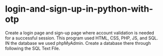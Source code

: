 # login-and-sign-up-in-python-with-otp

Create a login page and sign-up page where account validation is needed for a successful session. This program used HTML, CSS, PHP, JS, and SQL. IN the database we used phpMyAdmin. Create a database there through following the SQL Text File.
